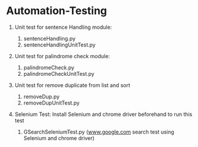 # Automation-Testing

1. Unit test for sentence Handling module: 
    1. sentenceHandling.py
    2. sentenceHandlingUnitTest.py

2. Unit test for palindrome check module: 
    1. palindromeCheck.py
    2. palindromeCheckUnitTest.py
    
3. Unit test for remove duplicate from list and sort
    1. removeDup.py
    2. removeDupUnitTest.py
4. Selenium Test: Install Selenium and chrome driver beforehand to run this test
    1. GSearchSeleniumTest.py (www.google.com search test using Selenium and chrome driver)
